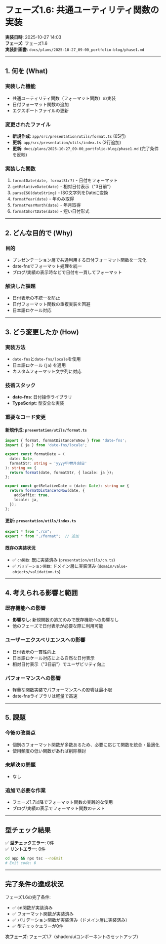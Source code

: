 # フェーズ1.6: 共通ユーティリティ関数の実装

**実装日時**: 2025-10-27 14:03  
**フェーズ**: フェーズ1.6  
**実装計画書**: `docs/plans/2025-10-27_09-00_portfolio-blog/phase1.md`

---

## 1. 何を (What)

### 実装した機能
- 共通ユーティリティ関数（フォーマット関数）の実装
- 日付フォーマット関数の追加
- エクスポートファイルの更新

### 変更されたファイル
- **新規作成**: `app/src/presentation/utils/format.ts` (65行)
- **更新**: `app/src/presentation/utils/index.ts` (2行追加)
- **更新**: `docs/plans/2025-10-27_09-00_portfolio-blog/phase1.md` (完了条件を反映)

### 実装した関数
1. `formatDate(date, formatStr?)` - 日付をフォーマット
2. `getRelativeDate(date)` - 相対日付表示（"3日前"）
3. `parseISO(dateString)` - ISO文字列をDateに変換
4. `formatYear(date)` - 年のみ取得
5. `formatYearMonth(date)` - 年月取得
6. `formatShortDate(date)` - 短い日付形式

---

## 2. どんな目的で (Why)

### 目的
- プレゼンテーション層で共通利用する日付フォーマット関数を一元化
- date-fnsでフォーマット処理を統一
- ブログ/実績の表示時などで日付を一貫してフォーマット

### 解決した課題
- 日付表示の不統一を防止
- 日付フォーマット関数の重複実装を回避
- 日本語ロケール対応

---

## 3. どう変更したか (How)

### 実装方法
- `date-fns`と`date-fns/locale`を使用
- 日本語ロケール (`ja`) を適用
- カスタムフォーマット文字列に対応

### 技術スタック
- **date-fns**: 日付操作ライブラリ
- **TypeScript**: 型安全な実装

### 重要なコード変更

#### 新規作成: `presentation/utils/format.ts`
```typescript
import { format, formatDistanceToNow } from 'date-fns';
import { ja } from 'date-fns/locale';

export const formatDate = (
  date: Date,
  formatStr: string = 'yyyy年MM月dd日'
): string => {
  return format(date, formatStr, { locale: ja });
};

export const getRelativeDate = (date: Date): string => {
  return formatDistanceToNow(date, {
    addSuffix: true,
    locale: ja,
  });
};
```

#### 更新: `presentation/utils/index.ts`
```typescript
export * from "./cn";
export * from "./format";  // 追加
```

#### 既存の実装状況
- ✅ `cn関数`: 既に実装済み (`presentation/utils/cn.ts`)
- ✅ `バリデーション関数`: ドメイン層に実装済み (`domain/value-objects/validation.ts`)

---

## 4. 考えられる影響と範囲

### 既存機能への影響
- **影響なし**: 新規関数の追加のみで既存機能への影響なし
- 他のフェーズで日付表示が必要な際に利用可能

### ユーザーエクスペリエンスへの影響
- 日付表示の一貫性向上
- 日本語ロケール対応による自然な日付表示
- 相対日付表示（"3日前"）でユーザビリティ向上

### パフォーマンスへの影響
- 軽量な関数実装でパフォーマンスへの影響は最小限
- date-fnsライブラリは軽量で高速

---

## 5. 課題

### 今後の改善点
- 個別のフォーマット関数が多数あるため、必要に応じて関数を統合・最適化
- 使用頻度の低い関数があれば削除検討

### 未解決の問題
- なし

### 追加で必要な作業
- フェーズ1.7以降でフォーマット関数の実践的な使用
- ブログ/実績の表示でフォーマット関数のテスト

---

## 型チェック結果

✅ **型チェックエラー**: 0件  
✅ **リントエラー**: 0件

```bash
cd app && npx tsc --noEmit
# Exit code: 0
```

---

## 完了条件の達成状況

フェーズ1.6の完了条件:
- ✅ cn関数が実装済み
- ✅ フォーマット関数が実装済み
- ✅ バリデーション関数が実装済み（ドメイン層に実装済み）
- ✅ 型チェックエラーが0件

**次フェーズ**: フェーズ1.7（shadcn/uiコンポーネントのセットアップ）


